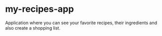 # my-recipes-app
Application where you can see your favorite recipes, their ingredients and also create a shopping list.
